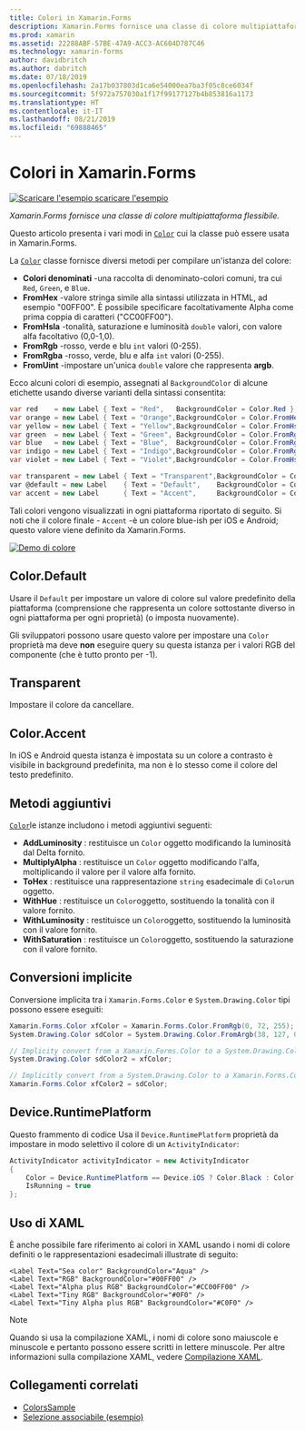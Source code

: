 ```yaml
---
title: Colori in Xamarin.Forms
description: Xamarin.Forms fornisce una classe di colore multipiattaforma flessibile. Questo articolo illustra le funzionalità fornite dalla classe colore e come usarlo.
ms.prod: xamarin
ms.assetid: 22288ABF-57BE-47A9-ACC3-AC604D787C46
ms.technology: xamarin-forms
author: davidbritch
ms.author: dabritch
ms.date: 07/18/2019
ms.openlocfilehash: 2a17b037803d1ca6e54000ea7ba3f05c8ce6034f
ms.sourcegitcommit: 5f972a757030a1f17f99177127b4b853816a1173
ms.translationtype: HT
ms.contentlocale: it-IT
ms.lasthandoff: 08/21/2019
ms.locfileid: "69888465"
---
```

# <a name="colors-in-xamarinforms"></a>Colori in Xamarin.Forms

[![Scaricare l'esempio](~/media/shared/download.png) scaricare l'esempio](https://docs.microsoft.com/samples/xamarin/xamarin-forms-samples/workingwithcolors)

_Xamarin.Forms fornisce una classe di colore multipiattaforma flessibile._

Questo articolo presenta i vari modi in [`Color`](xref:Xamarin.Forms.Color) cui la classe può essere usata in Xamarin.Forms.

La [`Color`](xref:Xamarin.Forms.Color) classe fornisce diversi metodi per compilare un'istanza del colore:

- **Colori denominati** -una raccolta di denominato-colori comuni, tra cui `Red`, `Green`, e `Blue`.
- **FromHex** -valore stringa simile alla sintassi utilizzata in HTML, ad esempio "00FF00". È possibile specificare facoltativamente Alpha come prima coppia di caratteri ("CC00FF00").
- **FromHsla** -tonalità, saturazione e luminosità `double` valori, con valore alfa facoltativo (0,0-1,0).
- **FromRgb** -rosso, verde e blu `int` valori (0-255).
- **FromRgba** -rosso, verde, blu e alfa `int` valori (0-255).
- **FromUint** -impostare un'unica `double` valore che rappresenta **argb**.

Ecco alcuni colori di esempio, assegnati al `BackgroundColor` di alcune etichette usando diverse varianti della sintassi consentita:

```csharp
var red    = new Label { Text = "Red",   BackgroundColor = Color.Red };
var orange = new Label { Text = "Orange",BackgroundColor = Color.FromHex("FF6A00") };
var yellow = new Label { Text = "Yellow",BackgroundColor = Color.FromHsla(0.167, 1.0, 0.5, 1.0) };
var green  = new Label { Text = "Green", BackgroundColor = Color.FromRgb (38, 127, 0) };
var blue   = new Label { Text = "Blue",  BackgroundColor = Color.FromRgba(0, 38, 255, 255) };
var indigo = new Label { Text = "Indigo",BackgroundColor = Color.FromRgb (0, 72, 255) };
var violet = new Label { Text = "Violet",BackgroundColor = Color.FromHsla(0.82, 1, 0.25, 1) };

var transparent = new Label { Text = "Transparent",BackgroundColor = Color.Transparent };
var @default = new Label    { Text = "Default",    BackgroundColor = Color.Default };
var accent = new Label      { Text = "Accent",     BackgroundColor = Color.Accent };
```

Tali colori vengono visualizzati in ogni piattaforma riportato di seguito. Si noti che il colore finale - `Accent` -è un colore blue-ish per iOS e Android; questo valore viene definito da Xamarin.Forms.

 [![Demo di colore](colors-images/colors-sml.png "colore Demo")](colors-images/colors.png#lightbox "Demo di colore")

## <a name="colordefault"></a>Color.Default

Usare il `Default` per impostare un valore di colore sul valore predefinito della piattaforma (comprensione che rappresenta un colore sottostante diverso in ogni piattaforma per ogni proprietà) (o imposta nuovamente).

Gli sviluppatori possono usare questo valore per impostare una `Color` proprietà ma deve **non** eseguire query su questa istanza per i valori RGB del componente (che è tutto pronto per -1).

## <a name="colortransparent"></a>Transparent

Impostare il colore da cancellare.

## <a name="coloraccent"></a>Color.Accent

In iOS e Android questa istanza è impostata su un colore a contrasto è visibile in background predefinita, ma non è lo stesso come il colore del testo predefinito.

## <a name="additional-methods"></a>Metodi aggiuntivi

[`Color`](xref:Xamarin.Forms.Color)le istanze includono i metodi aggiuntivi seguenti:

- **AddLuminosity** : restituisce un `Color` oggetto modificando la luminosità dal Delta fornito.
- **MultiplyAlpha** : restituisce un `Color` oggetto modificando l'alfa, moltiplicando il valore per il valore alfa fornito.
- **ToHex** : restituisce una rappresentazione `string` esadecimale di `Color`un oggetto.
- **WithHue** : restituisce un `Color`oggetto, sostituendo la tonalità con il valore fornito.
- **WithLuminosity** : restituisce un `Color`oggetto, sostituendo la luminosità con il valore fornito.
- **WithSaturation** : restituisce un `Color`oggetto, sostituendo la saturazione con il valore fornito.

## <a name="implicit-conversions"></a>Conversioni implicite

Conversione implicita tra i `Xamarin.Forms.Color` e `System.Drawing.Color` tipi possono essere eseguiti:

```csharp
Xamarin.Forms.Color xfColor = Xamarin.Forms.Color.FromRgb(0, 72, 255);
System.Drawing.Color sdColor = System.Drawing.Color.FromArgb(38, 127, 0);

// Implicity convert from a Xamarin.Forms.Color to a System.Drawing.Color
System.Drawing.Color sdColor2 = xfColor;

// Implicitly convert from a System.Drawing.Color to a Xamarin.Forms.Color
Xamarin.Forms.Color xfColor2 = sdColor;
```

## <a name="deviceruntimeplatform"></a>Device.RuntimePlatform

Questo frammento di codice Usa il `Device.RuntimePlatform` proprietà da impostare in modo selettivo il colore di un `ActivityIndicator`:

```csharp
ActivityIndicator activityIndicator = new ActivityIndicator
{
    Color = Device.RuntimePlatform == Device.iOS ? Color.Black : Color.Default,
    IsRunning = true
};
```

## <a name="using-from-xaml"></a>Uso di XAML

È anche possibile fare riferimento ai colori in XAML usando i nomi di colore definiti o le rappresentazioni esadecimali illustrate di seguito:

```xaml
<Label Text="Sea color" BackgroundColor="Aqua" />
<Label Text="RGB" BackgroundColor="#00FF00" />
<Label Text="Alpha plus RGB" BackgroundColor="#CC00FF00" />
<Label Text="Tiny RGB" BackgroundColor="#0F0" />
<Label Text="Tiny Alpha plus RGB" BackgroundColor="#C0F0" />
```

> [!NOTE]
> Quando si usa la compilazione XAML, i nomi di colore sono maiuscole e minuscole e pertanto possono essere scritti in lettere minuscole. Per altre informazioni sulla compilazione XAML, vedere [Compilazione XAML](~/xamarin-forms/xaml/xamlc.md).

## <a name="related-links"></a>Collegamenti correlati

- [ColorsSample](https://docs.microsoft.com/samples/xamarin/xamarin-forms-samples/workingwithcolors)
- [Selezione associabile (esempio)](https://docs.microsoft.com/samples/xamarin/xamarin-forms-samples/userinterface-bindablepicker)

